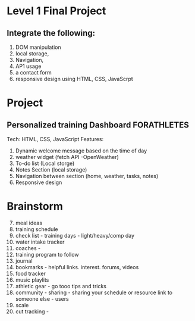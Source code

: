 # Level 1 Final Project 
## Integrate the following:
1. DOM manipulation
2. local storage,
3. Navigation,
4. AP1 usage
5. a contact form 
6. responsive design using HTML, CSS, JavaScrpt 

# Project 
## Personalized training Dashboard FORATHLETES 
Tech: HTML, CSS, JavaScript 
Features:
1. Dynamic welcome message based on the time of day 
2. weather widget (fetch API -OpenWeather)
3. To-do list (Local storge)
4. Notes Section (local storage)
5. Navigation between section (home, weather, tasks, notes)
6. Responsive design 

# Brainstorm
7. meal ideas 
8. training schedule
9. check list - training days - light/heavy/comp day
10. water intake tracker 
11. coaches -
12. training program to follow 
13. journal 
14. bookmarks - helpful links. interest. forums, videos 
16. food tracker 
18. music playlits 
19. athletic gear - go tooo tips and tricks 
17. community - sharing - sharing your schedule or resource link to someone else - users 
18. scale 
19. cut tracking - 


